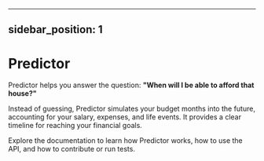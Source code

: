 


---
sidebar_position: 1
---

# Predictor

Predictor helps you answer the question: **"When will I be able to afford that house?"**

Instead of guessing, Predictor simulates your budget months into the future, accounting for your salary, expenses, and life events. It provides a clear timeline for reaching your financial goals.

Explore the documentation to learn how Predictor works, how to use the API, and how to contribute or run tests.
